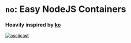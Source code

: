 # `no`: Easy NodeJS Containers


### Heavily inspired by [ko](https://github.com/google/ko)

[![asciicast](https://asciinema.org/a/bzRIqai8w9uBynYxIr9SFpcHL.svg)](https://asciinema.org/a/bzRIqai8w9uBynYxIr9SFpcHL)


